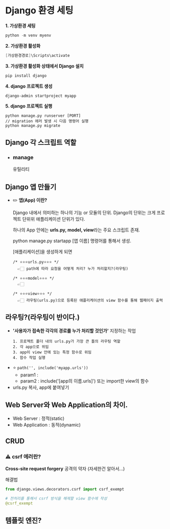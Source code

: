 # Django 환경 세팅

**1. 가상환경 세팅**
  ```powershell
  python -m venv myenv
  ```
**2. 가상환경 활성화**
  ```powershell
  [가상환경경로]\Scripts\activate
  ```
**3. 가상환경 활성화 상태에서 Django 설치**
   ```powershell
   pip install django
   ```
**4. django 프로젝트 생성**
   ```
   django-admin startproject myapp
   ```
**5. django 프로젝트 실행**
   ```
   python manage.py runserver [PORT]
   // migration 에러 발생 시 다음 명령어 실행
   python manage.py migrate
   ``` 


## Django 각 스크립트 역할
- ### manage
  유틸리티


## Django 앱 만들기
* ✏️ **앱(App) 이란?** 

  Django 내에서 의미하는 하나의 기능 or 모듈의 단위.
  Django의 단위는 크게 프로젝트 단위위 애플리케이션 단위가 있다.

  하나의 App 안에는 **urls.py, model, view**라는 주요 스크립트 존재.
  
  python manage.py startapp [앱 이름] 명령어를 통해서 생성.
  
  [애플리케이션]을 생성하게 되면 
  ```
  /* ⭐⭐⭐urls.py⭐⭐⭐ */
    👉🏻 path에 따라 요청을 어떻게 처리? 누가 처리할지?(라우팅)
    
  /* ⭐⭐⭐model⭐⭐⭐ */
    👉🏻

  /* ⭐⭐⭐view⭐⭐⭐ */
    👉🏻 라우팅(urls.py)으로 등록된 애플리케이션의 view 함수를 통해 웹페이지 출력
  ```


## 라우팅?(라우팅이 반이다.)
* **'사용자가 접속한 각각의 경로를 누가 처리할 것인가'** 지정하는 작업
  ```
  1. 프로젝트 폴더 내의 urls.py가 가장 큰 틀의 라우팅 역할
  2. 각 app으로 위임
  3. app이 view 안에 있는 특정 함수로 위임
  4. 함수 작업 실행
  ```
* ⭐ `path('', include('myapp.urls'))`
  - param1 : 
  - param2 : include('[app의 이름.urls]') 또는 import한 view의 함수
* urls.py 복사, app에 붙여넣기


## Web Server와 Web Application의 차이.
* Web Server : 정적(static)
* Web Application : 동적(dynamic)


## CRUD


### ⚠️ csrf 에러란?
**Cross-site request forgery** 공격의 약자 (자세한건 알아서...)

해결법
```python
from django.views.decorators.csrf import csrf_exempt

# 전처리를 통해서 csrf 방식을 해제할 view 함수에 작성
@csrf_exempt
```


## 템플릿 엔진?